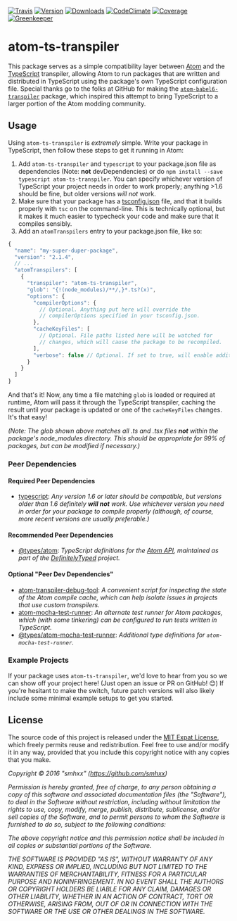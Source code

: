 [![Travis](https://img.shields.io/travis/smhxx/atom-ts-transpiler.svg)](https://travis-ci.org/smhxx/atom-ts-transpiler)
[![Version](https://img.shields.io/npm/v/atom-ts-transpiler.svg)](https://www.npmjs.com/package/atom-ts-transpiler)
[![Downloads](https://img.shields.io/npm/dt/atom-ts-transpiler.svg)](https://www.npmjs.com/package/atom-ts-transpiler)
[![CodeClimate](https://img.shields.io/codeclimate/github/smhxx/atom-ts-transpiler.svg)](https://codeclimate.com/github/smhxx/atom-ts-transpiler)
[![Coverage](https://img.shields.io/codeclimate/coverage/github/smhxx/atom-ts-transpiler.svg)](https://codeclimate.com/github/smhxx/atom-ts-transpiler/code)
[![Greenkeeper](https://badges.greenkeeper.io/smhxx/atom-ts-transpiler.svg)](https://greenkeeper.io/)
# atom-ts-transpiler

This package serves as a simple compatibility layer between [Atom](https://atom.io/) and the [TypeScript](https://www.typescriptlang.org/) transpiler, allowing Atom to run packages that are written and distributed in TypeScript using the package's own TypeScript configuration file. Special thanks go to the folks at GitHub for making the [`atom-babel6-transpiler`](https://www.npmjs.com/package/atom-babel6-transpiler) package, which inspired this attempt to bring TypeScript to a larger portion of the Atom modding community.

## Usage

Using `atom-ts-transpiler` is *extremely* simple. Write your package in TypeScript, then follow these steps to get it running in Atom:

1. Add `atom-ts-transpiler` and `typescript` to your package.json file as dependencies (Note: **not** devDependencies) or do `npm install --save typescript atom-ts-transpiler`. You can specify whichever version of TypeScript your project needs in order to work properly; anything >1.6 should be fine, but older versions *will not* work.
2. Make sure that your package has a [tsconfig.json](https://www.typescriptlang.org/docs/handbook/tsconfig-json.html) file, and that it builds properly with `tsc` on the command-line. This is technically optional, but it makes it much easier to typecheck your code and make sure that it compiles sensibly.
3. Add an `atomTranspilers` entry to your package.json file, like so:

```js
{
  "name": "my-super-duper-package",
  "version": "2.1.4",
  // ...
  "atomTranspilers": [
    {
      "transpiler": "atom-ts-transpiler",
      "glob": "{!(node_modules)/**/,}*.ts?(x)",
      "options": {
        "compilerOptions": {
          // Optional. Anything put here will override the
          // compilerOptions specified in your tsconfig.json.
        },
        "cacheKeyFiles": [
          // Optional. File paths listed here will be watched for
          // changes, which will cause the package to be recompiled.
        ],
        "verbose": false // Optional. If set to true, will enable additional console output.
      }
    }
  ]
}
```

And that's it! Now, any time a file matching `glob` is loaded or required at runtime, Atom will pass it through the TypeScript transpiler, caching the result until your package is updated or one of the `cacheKeyFiles` changes. It's that easy!

*(Note: The glob shown above matches all .ts and .tsx files **not** within the package's node_modules directory. This should be appropriate for 99% of packages, but can be modified if necessary.)*

### Peer Dependencies

#### Required Peer Dependencies

* [typescript](https://www.npmjs.com/package/typescript): *Any version 1.6 or later should be compatible, but versions older than 1.6 definitely **will not** work. Use whichever version you need in order for your package to compile properly (although, of course, more recent versions are usually preferable.)*

#### Recommended Peer Dependencies

* [@types/atom](https://www.npmjs.com/package/@types/atom): *TypeScript definitions for the [Atom API](https://atom.io/docs/api/v1.21.0/AtomEnvironment), maintained as part of the [DefinitelyTyped](https://github.com/DefinitelyTyped/DefinitelyTyped) project.*

#### Optional "Peer Dev Dependencies"

* [atom-transpiler-debug-tool](https://www.npmjs.com/package/atom-transpiler-debug-tool): *A convenient script for inspecting the state of the Atom compile cache, which can help isolate issues in projects that use custom transpilers.*
* [atom-mocha-test-runner](https://www.npmjs.com/package/atom-mocha-test-runner): *An alternate test runner for Atom packages, which (with some tinkering) can be configured to run tests written in TypeScript.*
* [@types/atom-mocha-test-runner](https://www.npmjs.com/package/@types/atom-mocha-test-runner): *Additional type definitions for `atom-mocha-test-runner`.*

### Example Projects

If your package uses `atom-ts-transpiler`, we'd love to hear from you so we can show off your project here! (Just open an issue or PR on GitHub! 😊) If you're hesitant to make the switch, future patch versions will also likely include some minimal example setups to get you started.

<!-- * [your-package-name](https://atom.io/packages/your-package-name): *A brief description of what it does.* -->

## License

The source code of this project is released under the [MIT Expat License](https://opensource.org/licenses/MIT), which freely permits reuse and redistribution. Feel free to use and/or modify it in any way, provided that you include this copyright notice with any copies that you make.

*Copyright © 2016 "smhxx" (https://github.com/smhxx)*

*Permission is hereby granted, free of charge, to any person obtaining a copy of this software and associated documentation files (the "Software"), to deal in the Software without restriction, including without limitation the rights to use, copy, modify, merge, publish, distribute, sublicense, and/or sell copies of the Software, and to permit persons to whom the Software is furnished to do so, subject to the following conditions:*

*The above copyright notice and this permission notice shall be included in all copies or substantial portions of the Software.*

*THE SOFTWARE IS PROVIDED "AS IS", WITHOUT WARRANTY OF ANY KIND, EXPRESS OR IMPLIED, INCLUDING BUT NOT LIMITED TO THE WARRANTIES OF MERCHANTABILITY, FITNESS FOR A PARTICULAR PURPOSE AND NONINFRINGEMENT. IN NO EVENT SHALL THE AUTHORS OR COPYRIGHT HOLDERS BE LIABLE FOR ANY CLAIM, DAMAGES OR OTHER LIABILITY, WHETHER IN AN ACTION OF CONTRACT, TORT OR OTHERWISE, ARISING FROM, OUT OF OR IN CONNECTION WITH THE SOFTWARE OR THE USE OR OTHER DEALINGS IN THE SOFTWARE.*
